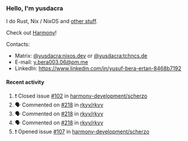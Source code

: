 ### Hello, I'm yusdacra

I do Rust, Nix / NixOS and [other stuff](https://yusdacra.gitlab.io/about).

Check out [Harmony](https://github.com/harmony-development)!

Contacts:
- Matrix: [@yusdacra:nixos.dev](https://matrix.to/#/@yusdacra:nixos.dev) or [@yusdacra:tchncs.de](https://matrix.to/#/@yusdacra:tchncs.de)
- E-mail: y.bera003.06@pm.me
- LinkedIn: https://www.linkedin.com/in/yusuf-bera-ertan-8468b7192

#### Recent activity

<!--START_SECTION:activity-->
1. ❗️ Closed issue [#102](https://github.com/harmony-development/scherzo/issues/102) in [harmony-development/scherzo](https://github.com/harmony-development/scherzo)
2. 🗣 Commented on [#218](https://github.com/rkyv/rkyv/issues/218) in [rkyv/rkyv](https://github.com/rkyv/rkyv)
3. 🗣 Commented on [#218](https://github.com/rkyv/rkyv/issues/218) in [rkyv/rkyv](https://github.com/rkyv/rkyv)
4. 🗣 Commented on [#218](https://github.com/rkyv/rkyv/issues/218) in [rkyv/rkyv](https://github.com/rkyv/rkyv)
5. ❗️ Opened issue [#107](https://github.com/harmony-development/scherzo/issues/107) in [harmony-development/scherzo](https://github.com/harmony-development/scherzo)
<!--END_SECTION:activity-->
